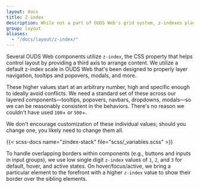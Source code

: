 ```yaml
---
layout: docs
title: Z-index
description: While not a part of OUDS Web's grid system, z-indexes play an important part in how our components overlay and interact with one another.
group: layout
aliases:
  - "/docs/layout/z-index/"
---
```


Several OUDS Web components utilize `z-index`, the CSS property that helps control layout by providing a third axis to arrange content. We utilize a default z-index scale in OUDS Web that's been designed to properly layer navigation, tooltips and popovers, modals, and more.

These higher values start at an arbitrary number, high and specific enough to ideally avoid conflicts. We need a standard set of these across our layered components—tooltips, popovers, navbars, dropdowns, modals—so we can be reasonably consistent in the behaviors. There's no reason we couldn't have used `100`+ or `500`+.

We don't encourage customization of these individual values; should you change one, you likely need to change them all.

{{< scss-docs name="zindex-stack" file="scss/_variables.scss" >}}

To handle overlapping borders within components (e.g., buttons and inputs in input groups), we use low single digit `z-index` values of `1`, `2`, and `3` for default, hover, and active states. On hover/focus/active, we bring a particular element to the forefront with a higher `z-index` value to show their border over the sibling elements.
